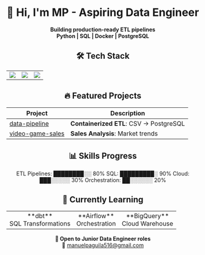 <div align="center">

# 👋 Hi, I'm **MP** - Aspiring Data Engineer

**Building production-ready ETL pipelines**  
**Python | SQL | Docker | PostgreSQL**

## 🛠️ **Tech Stack**
<table align="center">
  <tr>
    <td align="center"><img src="https://img.shields.io/badge/Python-3776AB?style=for-the-badge&logo=python&logoColor=white"/></td>
    <td align="center"><img src="https://img.shields.io/badge/SQL-4479A1?style=for-the-badge&logo=postgresql&logoColor=white"/></td>
    <td align="center"><img src="https://img.shields.io/badge/Docker-2496ED?style=for-the-badge&logo=docker&logoColor=white"/></td>
  </tr>
</table>

## 🔥 **Featured Projects**
| **Project** | **Description** |
|-------------|-----------------|
| [data-pipeline](https://github.com/mapea1606/data-pipeline) | **Containerized ETL**: CSV → PostgreSQL |
| [video-game-sales](https://github.com/mapea1606/video-game-sales-analysis) | **Sales Analysis**: Market trends |

## 📊 **Skills Progress**
ETL Pipelines:    ████████░░ 80%
SQL:              █████████░ 90%
Cloud:            ███░░░░░ 30%
Orchestration:    ██░░░░░░ 20%

## 🎯 **Currently Learning**
<table align="center">
  <tr>
    <td align="center">**dbt**<br/>SQL Transformations</td>
    <td align="center">**Airflow**<br/>Orchestration</td>
    <td align="center">**BigQuery**<br/>Cloud Warehouse</td>
  </tr>
</table>

**💼 Open to Junior Data Engineer roles**  
📧 manuelpaguila516@gmail.com

</div>
